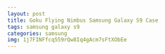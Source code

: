 ```yaml
---
layout: post
title: Goku Flying Nimbus Samsung Galaxy S9 Case
tags: samsung galaxy s9
categories: samsung
img: 1j7FINFfcq559rQw8Iq4gAcm7sFtXObEe
---
```

